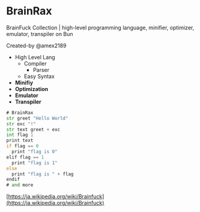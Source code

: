 # BrainRax

BrainFuck Collection | high-level programming language, minifier, optimizer, emulator, transpiler
on Bun

Created-by @amex2189

- High Level Lang
  - Compiler
    - Parser
  - Easy Syntax
- **Minifiy**
- **Optimization**
- **Emulator**
- **Transpiler**

```asm
# BrainRax
str greet "Hello World"
str exc "!"
str text greet + exc
int flag 1
print text
if flag == 0
  print "flag is 0"
elif flag == 1
  print "flag is 1"
else
  print "flag is " + flag
endif
# and more
```

[https://ja.wikipedia.org/wiki/Brainfuck](https://ja.wikipedia.org/wiki/Brainfuck)
